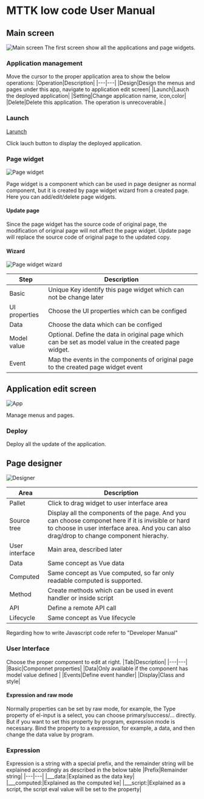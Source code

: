 # MTTK low code User Manual

## Main screen

![Main screen](https://github.com/jamie-mttk/mttk_lowcode_ui/blob/master/src/screenCaptures/main.png)
The first screen show all the applications and page widgets.

### Application management 

Move the cursor to the proper application area to show the below operations:
|Operation|Description|
|---|---|
|Design|Design the menus and pages under this app, navigate to application edit screen|
|Launch|Lauch the deployed application|
|Setting|Change application name, icon,color|
|Delete|Delete this application. The operation is unrecoverable.|

### Launch

[Larunch](https://github.com/jamie-mttk/mttk_lowcode_ui/blob/master/src/screenCaptures/launch.png)

Click lauch button to display the deployed application.

### Page widget

![Page widget](https://github.com/jamie-mttk/mttk_lowcode_ui/blob/master/src/screenCaptures/pageWidget.png)

Page widget is a component which can be used in page designer as normal component, but it is created by page widget wizard from a created page. 
Here you can add/edit/delete page widgets. 

#### Update page

Since the page widget has the source code of original page, the modification of original page will not affect the page widget.
Update page will replace the source code of original page to the updated copy.

#### Wizard

![Page widget wizard](https://github.com/jamie-mttk/mttk_lowcode_ui/blob/master/src/screenCaptures/pageWidget_wizard.png)

|Step|Description|
|---|---|
|Basic|Unique Key identify this page widget which can not be change later|
|UI properties|Choose the UI properties which can be configed|
|Data|Choose the data which can be configed|
|Model value|Optional. Define the data in original page which can be set as model value in the created page widget.|
|Event|Map the events in the components of original page to the created page widget event|

## Application edit screen

![App](https://github.com/jamie-mttk/mttk_lowcode_ui/blob/master/src/screenCaptures/app.png)

Manage menus and pages.

### Deploy

Deploy all the update of the application. 

## Page designer

![Designer](https://github.com/jamie-mttk/mttk_lowcode_ui/blob/master/src/screenCaptures/designer.png)


|Area|Description|
|---|---|
|Pallet|Click to drag widget to user interface area|
|Source tree|Display all the components of the page. And you can choose componet here if it is invisible or hard to choose in user interface area. And you can also drag/drop to change component hierachy.|
|User interface|Main area, described later|
|Data|Same concept as Vue data|
|Computed|Same concept as Vue computed, so far only readable computed is supported.|
|Method|Create methods which can be used in event handler or inside script|
|API|Define a remote API call|
|Lifecycle|Same concept as Vue lifecycle|

Regarding how to write Javascript code refer to "Developer Manual"

### User Interface

Choose the proper component to edit at right.
|Tab|Description|
|---|---|
|Basic|Componnet properties|
|Data|Only available if the component has model value defined |
|Events|Define event handler|
|Display|Class and style|

#### Expression and raw mode

Normally properties can be set by raw mode, for example, the Type property of el-input is a select, you can choose primary/success/... directly.
But if you want to set this property by program, expression mode is necessary. Bind the property to a expression, for example, a data, and then change the data value by program.

### Expression

Expression is a string with a special prefix, and the remainder string will be explained accordingly as described in the below table
|Prefix|Remainder string|
|---|---|
|___data:|Explained as the data key|
|___computed:|Explained as the computed ke|
|___script:|Explained as a script, the script eval value will be set to the property|
